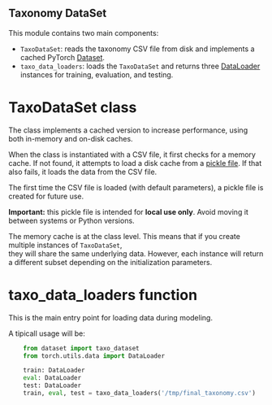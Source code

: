 ## Taxonomy DataSet

This module contains two main components:

- `TaxoDataSet`: reads the taxonomy CSV file from disk and implements a cached 
PyTorch [Dataset](https://docs.pytorch.org/tutorials/beginner/basics/data_tutorial.html).
- `taxo_data_loaders`: loads the `TaxoDataSet` and returns three 
[DataLoader](https://docs.pytorch.org/tutorials/beginner/basics/data_tutorial.html) instances 
for training, evaluation, and testing.

# TaxoDataSet class

The class implements a cached version to increase performance, using both in-memory and on-disk caches.

When the class is instantiated with a CSV file, it first checks for a memory cache.  If not found, it attempts to 
load a disk cache from a [pickle file](https://pandas.pydata.org/docs/reference/api/pandas.read_pickle.html). If that also fails, it loads the data from the CSV file.

The first time the CSV file is loaded (with default parameters), a pickle file is created for future use.  

**Important:** this pickle file is intended for **local use only**. Avoid moving it between systems or Python versions.

The memory cache is at the class level. This means that if you create multiple instances of `TaxoDataSet`,  
they will share the same underlying data. However, each instance will return a different subset depending on the 
initialization parameters.  

# taxo_data_loaders function

This is the main entry point for loading data during modeling.

A tipicall usage will be:

```python
    from dataset import taxo_dataset
    from torch.utils.data import DataLoader

    train: DataLoader
    eval: DataLoader
    test: DataLoader
    train, eval, test = taxo_data_loaders('/tmp/final_taxonomy.csv')
```

